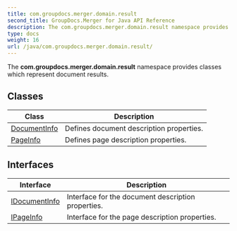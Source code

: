 ```yaml
---
title: com.groupdocs.merger.domain.result
second_title: GroupDocs.Merger for Java API Reference
description: The com.groupdocs.merger.domain.result namespace provides classes which represent document results.
type: docs
weight: 16
url: /java/com.groupdocs.merger.domain.result/
---
```


The **com.groupdocs.merger.domain.result** namespace provides classes which represent document results.


## Classes

| Class | Description |
| --- | --- |
| [DocumentInfo](../com.groupdocs.merger.domain.result/documentinfo) | Defines document description properties. |
| [PageInfo](../com.groupdocs.merger.domain.result/pageinfo) | Defines page description properties. |

## Interfaces

| Interface | Description |
| --- | --- |
| [IDocumentInfo](../com.groupdocs.merger.domain.result/idocumentinfo) | Interface for the document description properties. |
| [IPageInfo](../com.groupdocs.merger.domain.result/ipageinfo) | Interface for the page description properties. |
